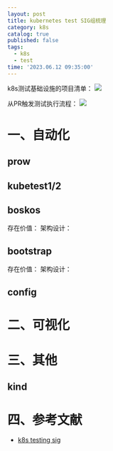 ```yaml
---
layout: post
title: kubernetes test SIG组梳理
category: k8s
catalog: true
published: false
tags:
  - k8s
  - test
time: '2023.06.12 09:35:00'
---
```

k8s测试基础设施的项目清单：
![]({{site.baseurl}}/img/2023/Q2/20230612-k8s-test-infra.png)

从PR触发测试执行流程：
![]({{site.baseurl}}/img/2023/Q2/20230612-test-infra工作流.png)

# 一、自动化
## prow
## kubetest1/2

## boskos
存在价值：
架构设计：

## bootstrap
存在价值：
架构设计：

## config

# 二、可视化
# 三、其他
## kind

# 四、参考文献
- [k8s testing sig](https://github.com/kubernetes/community/blob/master/sig-testing/README.md)

